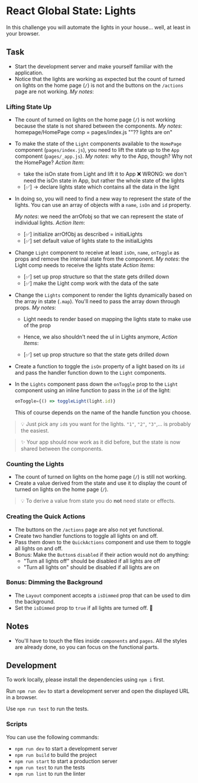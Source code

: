 # React Global State: Lights

In this challenge you will automate the lights in your house… well, at least in your browser.

## Task

- Start the development server and make yourself familiar with the application.
- Notice that the lights are working as expected but the count of turned on lights on the home page (`/`) is not and the buttons on the `/actions` page are not working.
  _My notes_:

### Lifting State Up

- The count of turned on lights on the home page (`/`) is not working because the state is not shared between the components.
  _My notes_:
  homepage/HomePage comp = pages/index.js ""?? lights are on"

- To make the state of the `Light` components available to the `HomePage` component (`pages/index.js`), you need to lift the state up to the `App` component (`pages/_app.js`).
  _My notes_: why to the App, though? Why not the HomePage?
  _Action Item_:

  - take the isOn state from Light and lift it to App ❌ WRONG: we don't need the isOn state in App, but rather the whole state of the lights
  - [✅] -> declare lights state which contains all the data in the light

- In doing so, you will need to find a new way to represent the state of the lights. You can use an array of objects with a `name`, `isOn` and `id` property.

  _My notes_: we need the arrOfobj so that we can represent the state of individual lights.
  _Action Item_:

  - [✅] initialize arrOfObj as described = initialLights
  - [✅] set default value of lights state to the initialLights

- Change `Light` component to receive at least `isOn`, `name`, `onToggle` as props and remove the internal state from the component.
  _My notes_: the Light comp needs to receive the lights state
  _Action Items_:

  - [✅] set up prop structure so that the state gets drilled down
  - [✅] make the Light comp work with the data of the sate

- Change the `Lights` component to render the lights dynamically based on the array in state (`.map`). You'll need to pass the array down through props.
  _My notes_:

  - Light needs to render based on mapping the lights state to make use of the prop
  - Hence, we also shouldn't need the ul in Lights anymore,
    _Action Items_:

  - [✅] set up prop structure so that the state gets drilled down

- Create a function to toggle the `isOn` property of a light based on its `id` and pass the handler function down to the `Light` components.
- In the `Lights` component pass down the `onToggle` prop to the `Light` component using an inline function to pass in the `id` of the light:

  ```js
  onToggle={() => toggleLight(light.id)}
  ```

  This of course depends on the name of the handle function you choose.

> 💡 Just pick any `id`s you want for the lights. `"1"`, `"2"`, `"3"`,… is probably the easiest.

> ✨ Your app should now work as it did before, but the state is now shared between the components.

### Counting the Lights

- The count of turned on lights on the home page (`/`) is still not working.
- Create a value derived from the state and use it to display the count of turned on lights on the home page (`/`).

> 💡 To derive a value from state you do **not** need state or effects.

### Creating the Quick Actions

- The buttons on the `/actions` page are also not yet functional.
- Create two handler functions to toggle all lights on and off.
- Pass them down to the `QuickActions` component and use them to toggle all lights on and off.
- Bonus: Make the `Button`s `disabled` if their action would not do anything:
  - "Turn all lights off" should be disabled if all lights are off
  - "Turn all lights on" should be disabled if all lights are on

### Bonus: Dimming the Background

- The `Layout` component accepts a `isDimmed` prop that can be used to dim the background.
- Set the `isDimmed` prop to `true` if all lights are turned off. 🌚

## Notes

- You'll have to touch the files inside `components` and `pages`. All the styles are already done, so you can focus on the functional parts.

## Development

To work locally, please install the dependencies using `npm i` first.

Run `npm run dev` to start a development server and open the displayed URL in a browser.

Use `npm run test` to run the tests.

### Scripts

You can use the following commands:

- `npm run dev` to start a development server
- `npm run build` to build the project
- `npm run start` to start a production server
- `npm run test` to run the tests
- `npm run lint` to run the linter
